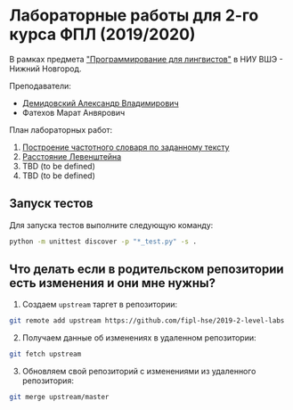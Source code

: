 # Лабораторные работы для 2-го курса ФПЛ (2019/2020)

В рамках предмета 
["Программирование для лингвистов"](https://www.hse.ru/edu/courses/292724600) 
в НИУ ВШЭ - Нижний Новгород.

Преподаватели: 

* [Демидовский Александр Владимирович](https://www.hse.ru/staff/demidovs)
* Фатехов Марат Анвярович

План лабораторных работ:

1. [Построение частотного словаря по заданному тексту](./lab_1/lab_work_1.md)
2. [Расстояние Левенштейна](./lab_2/lab_work_2.md)
3. TBD (to be defined)
4. TBD (to be defined)

## Запуск тестов

Для запуска тестов выполните следующую команду:

```bash
python -m unittest discover -p "*_test.py" -s .
```

## Что делать если в родительском репозитории есть изменения и они мне нужны?

1. Создаем `upstream` таргет в репозитории:

```bash
git remote add upstream https://github.com/fipl-hse/2019-2-level-labs
```

2. Получаем данные об изменениях в удаленном репозитории:

```bash
git fetch upstream
```

3. Обновляем свой репозиторий с изменениями из удаленного репозитория:

```bash
git merge upstream/master
```
